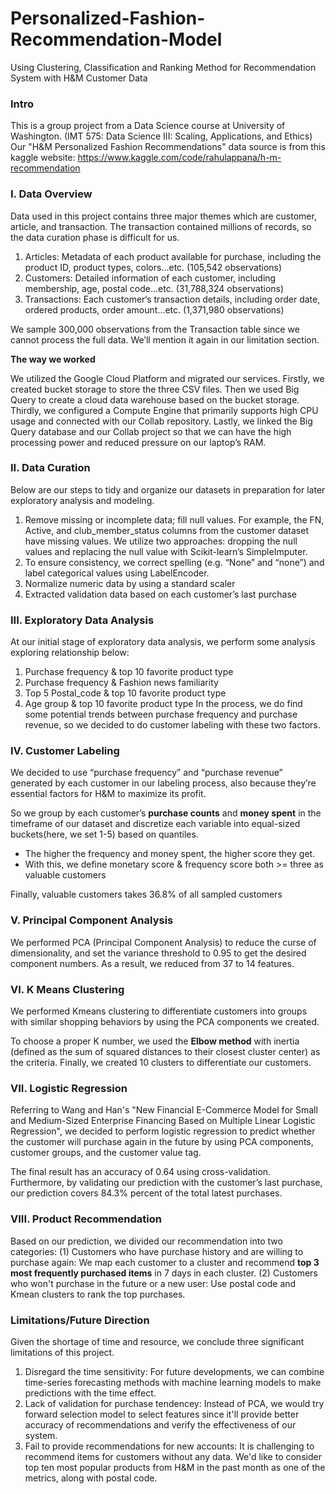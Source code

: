 # Personalized-Fashion-Recommendation-Model
Using Clustering, Classification and Ranking Method for Recommendation System with H&amp;M Customer Data

### Intro
This is a group project from a Data Science course at University of Washington. (IMT 575: Data Science III: Scaling, Applications, and Ethics)
Our "H&M Personalized Fashion Recommendations" data source is from this kaggle website: https://www.kaggle.com/code/rahulappana/h-m-recommendation

### I. Data Overview
Data used in this project contains three major themes which are customer, article, and transaction. The transaction contained millions of records, so the data curation phase is difficult for us.
1. Articles: Metadata of each product available for purchase, including the product ID, product types, colors...etc. (105,542 observations)
2. Customers: Detailed information of each customer, including membership, age, postal code...etc. (31,788,324 observations)
3. Transactions: Each customer‘s transaction details, including order date, ordered products, order amount...etc. (1,371,980 observations)

We sample 300,000 observations from the Transaction table since we cannot process the full data. We’ll mention it again in our limitation section.

**The way we worked**

We utilized the Google Cloud Platform and migrated our services. Firstly, we created bucket storage to store the three CSV files. Then we used Big Query to create a cloud data warehouse based on the bucket storage. Thirdly, we configured a Compute Engine that primarily supports high CPU usage and connected with our Collab repository. Lastly, we linked the Big Query database and our Collab project so that we can have the high processing power and reduced pressure on our laptop’s RAM. 

### II. Data Curation
Below are our steps to tidy and organize our datasets in preparation for later exploratory analysis and modeling.
1. Remove missing or incomplete data; fill null values. For example, the FN, Active, and club_member_status columns from the customer dataset have missing values. We utilize two approaches: dropping the null values and replacing the null value with Scikit-learn’s SimpleImputer.
2. To ensure consistency, we correct spelling (e.g. “None” and “none”) and label categorical values using LabelEncoder.
3. Normalize numeric data by using a standard scaler
4. Extracted validation data based on each customer’s last purchase

### III. Exploratory Data Analysis
At our initial stage of exploratory data analysis, we perform some analysis exploring relationship below:
1. Purchase frequency & top 10 favorite product type
2. Purchase frequency & Fashion news familiarity
3. Top 5 Postal_code & top 10 favorite product type
4. Age group & top 10 favorite product type
In the process, we do find some potential trends between purchase frequency and purchase revenue, so we decided to do customer labeling with these two factors.

### IV. Customer Labeling
We decided to use “purchase frequency” and “purchase revenue” generated by each customer in our labeling process, also because they’re essential factors for H&M to maximize its profit. 

So we group by each customer’s **purchase counts** and **money spent** in the timeframe of our dataset 
and discretize each variable into equal-sized buckets(here, we set 1-5) based on quantiles. 
- The higher the frequency and money spent, the higher score they get. 
- With this, we define monetary score & frequency score both >= three as valuable customers

Finally, valuable customers takes 36.8% of all sampled customers

### V. Principal Component Analysis
We performed PCA (Principal Component Analysis) to reduce the curse of dimensionality, and set the variance threshold to 0.95 to get the desired component numbers. As a result, we reduced from 37 to 14 features.

### VI. K Means Clustering
We performed Kmeans clustering to differentiate customers into groups with similar shopping behaviors by using the PCA components we created. 

To choose a proper K number, we used the **Elbow method** with inertia (defined as the sum of squared distances to their closest cluster center) as the criteria. Finally, we created 10 clusters to differentiate our customers.

### VII. Logistic Regression
Referring to Wang and Han's "New Financial E-Commerce Model for Small and Medium-Sized Enterprise Financing Based on Multiple Linear Logistic Regression", we decided to perform logistic regression to predict whether the customer will purchase again in the future by using PCA components, customer groups, and the customer value tag.

The final result has an accuracy of 0.64 using cross-validation. Furthermore, by validating our prediction with the customer’s last purchase, our prediction covers 84.3% percent of the total latest purchases.

### VIII. Product Recommendation
Based on our prediction, we divided our recommendation into two categories:
(1) Customers who have purchase history and are willing to purchase again: We map each customer to a cluster and recommend **top 3 most frequently purchased items** in 7 days in each cluster. 
(2) Customers who won't purchase in the future or a new user: Use postal code and Kmean clusters to rank the top purchases.

### Limitations/Future Direction
Given the shortage of time and resource, we conclude three significant limitations of this project.
1. Disregard the time sensitivity: For future developments, we can combine time-series forecasting methods with machine learning models to make predictions with the time effect. 
2. Lack of validation for purchase tendencey: Instead of PCA, we would try forward selection model to select features since it'll provide better accuracy of recommendations and verify the effectiveness of our system.
3. Fail to provide recommendations for new accounts: It is challenging to recommend items for customers without any data. We'd like to consider top ten most popular products from H&M in the past month as one of the metrics, along with postal code.




